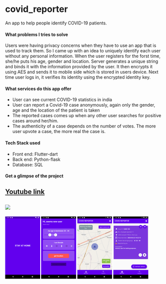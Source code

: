 # covid_reporter

An app to help people identify COVID-19 patients.

#### What problems I tries to solve
  Users were having privacy concerns when they have to use an app that is used to track them. So I came up with an idea to uniquely identify each user without any personal information. When the user registers for the forst time, she/he puts his age, gender and location. Server generates a unique string and binds it with the information provided by the user. It then encrypts it using AES and sends it to mobile side which is stored in users device. Next time user logs in, it verifies its identity using the encrypted identity key.
  
#### What services do this app offer
  - User can see current COVID-19 statistics in india
  - User can report a Covid-19 case anonymously, again only the gender, age and the location of the patient is taken
  - The reported cases comes up when any other user searches for positive cases around her/him. 
  - The authenticity of a case depends on the number of votes. The more user upvote a case, the more real the case is.
 #### Tech Stack used
  - Front end: Flutter-dart
  - Back end: Python-flask
  - Database: SQL
  
 #### Get a glimpse of the project

<a href="https://www.youtube.com/watch?v=nPQMculx1d4&t">Youtube link</a>
<br>
<br>
<img src="Samples/covid_reporter.png" width="500px">
----
<img src="Samples/Screenshot_1587563965.png" height="200px">
<img src="Samples/Screenshot_1587564110.png" height="200px">
<img src="Samples/Screenshot_1587563845.png" height="200px">
<img src="Samples/Screenshot_1587564015.png" height="200px">
